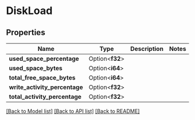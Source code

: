 # DiskLoad

## Properties

Name | Type | Description | Notes
------------ | ------------- | ------------- | -------------
**used_space_percentage** | Option<**f32**> |  | 
**used_space_bytes** | Option<**i64**> |  | 
**total_free_space_bytes** | Option<**i64**> |  | 
**write_activity_percentage** | Option<**f32**> |  | 
**total_activity_percentage** | Option<**f32**> |  | 

[[Back to Model list]](../README.md#documentation-for-models) [[Back to API list]](../README.md#documentation-for-api-endpoints) [[Back to README]](../README.md)


